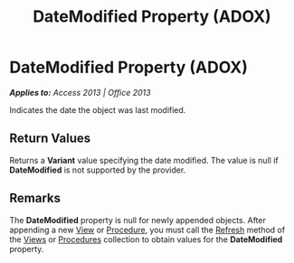 ﻿---
title: DateModified Property (ADOX)
TOCTitle: DateModified Property (ADOX)
ms:assetid: aebe8818-82e7-84a4-24d7-d97afa32e193
ms:mtpsurl: https://msdn.microsoft.com/en-us/library/JJ249827(v=office.15)
ms:contentKeyID: 48547078
ms.date: 09/18/2015
mtps_version: v=office.15
---

# DateModified Property (ADOX)


_**Applies to:** Access 2013 | Office 2013_

Indicates the date the object was last modified.

## Return Values

Returns a **Variant** value specifying the date modified. The value is null if **DateModified** is not supported by the provider.

## Remarks

The **DateModified** property is null for newly appended objects. After appending a new [View](view-object-adox.md) or [Procedure](procedure-object-adox.md), you must call the [Refresh](refresh-method-ado.md) method of the [Views](views-collection-adox.md) or [Procedures](procedures-collection-adox.md) collection to obtain values for the **DateModified** property.

